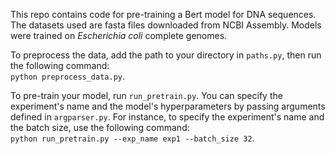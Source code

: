 This repo contains code for pre-training a Bert model for DNA sequences.
The datasets used are fasta files downloaded from NCBI Assembly.
Models were trained on *Escherichia coli* complete genomes.

To preprocess the data, add the path to your directory in ```paths.py```, then run the following command: 
<br> ```python preprocess_data.py```.

To pre-train your model, run ```run_pretrain.py```. You can specify the experiment's name and the model's hyperparameters by passing arguments defined in ```argparser.py```.
For instance, to specify the experiment's name and the batch size, use the following command:
<br>```python run_pretrain.py --exp_name exp1 --batch_size 32```.
